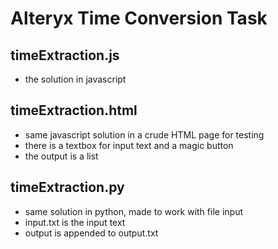 # Alteryx Time Conversion Task

## timeExtraction.js
  - the solution in javascript

## timeExtraction.html
  - same javascript solution in a crude HTML page for testing
  - there is a textbox for input text and a magic button
  - the output is a list

## timeExtraction.py
  - same solution in python, made to work with file input
  - input.txt is the input text
  - output is appended to output.txt
